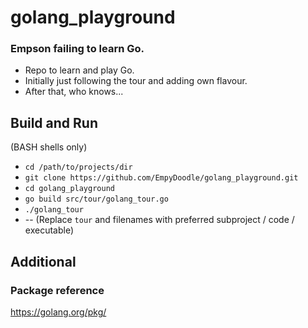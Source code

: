 # golang_playground
### Empson failing to learn Go.

- Repo to learn and play Go.
- Initially just following the tour and adding own flavour.
- After that, who knows...

## Build and Run
(BASH shells only)
- `cd /path/to/projects/dir`
- `git clone https://github.com/EmpyDoodle/golang_playground.git`
- `cd golang_playground`
- `go build src/tour/golang_tour.go`
- `./golang_tour`
- -- (Replace `tour` and filenames with preferred subproject / code / executable)

## Additional
### Package reference
https://golang.org/pkg/
